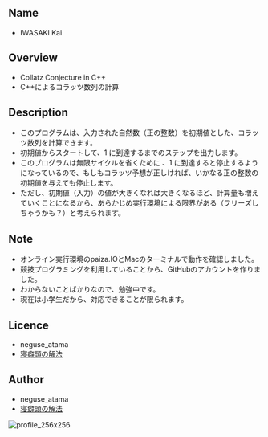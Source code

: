 ## Name
* IWASAKI Kai

## Overview
* Collatz Conjecture in C++
* C++によるコラッツ数列の計算

## Description
* このプログラムは、入力された自然数（正の整数）を初期値とした、コラッツ数列を計算できます。
* 初期値からスタートして、1 に到達するまでのステップを出力します。
* このプログラムは無限サイクルを省くために 、1 に到達すると停止するようになっているので、もしもコラッツ予想が正しければ、いかなる正の整数の初期値を与えても停止します。
* ただし、初期値（入力）の値が大きくなれば大きくなるほど、計算量も増えていくことになるから、あらかじめ実行環境による限界がある（フリーズしちゃうかも？）と考えられます。

## Note
* オンライン実行環境のpaiza.IOとMacのターミナルで動作を確認しました。
* 競技プログラミングを利用していることから、GitHubのアカウントを作りました。
* わからないことばかりなので、勉強中です。
* 現在は小学生だから、対応できることが限られます。

## Licence
* neguse_atama
* [寝癖頭の解法](https://neguse-atama.hatenablog.com)

## Author
* neguse_atama
* [寝癖頭の解法](https://neguse-atama.hatenablog.com)

![profile_256x256](https://user-images.githubusercontent.com/62793333/79065145-f3a2a180-7ce8-11ea-9b33-0973ec940251.png)

